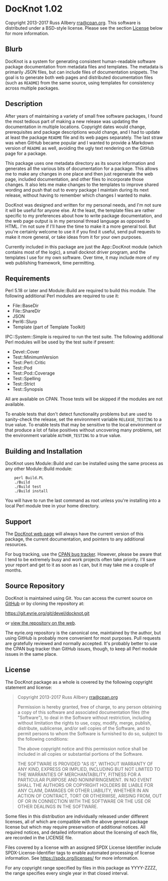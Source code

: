 # DocKnot 1.02

Copyright 2013-2017 Russ Allbery <rra@cpan.org>.  This software is
distributed under a BSD-style license.  Please see the section
[License](#license) below for more information.

## Blurb

DocKnot is a system for generating consistent human-readable software
package documentation from metadata files and templates.  The metadata is
primarily JSON files, but can include files of documentation snippets.
The goal is to generate both web pages and distributed documentation files
(such as `README`) from the same source, using templates for consistency
across multiple packages.

## Description

After years of maintaining a variety of small free software packages, I
found the most tedious part of making a new release was updating the
documentation in multiple locations.  Copyright dates would change,
prerequisites and package descriptions would change, and I had to update
at least the package `README` file and its web pages separately.  The last
straw was when GitHub became popular and I wanted to provide a Markdown
version of `README` as well, avoiding the ugly text rendering on the
GitHub page for a package.

This package uses one metadata directory as its source information and
generates all the various bits of documentation for a package.  This
allows me to make any changes in one place and then just regenerate the
web page, included documentation, and other files to incorporate those
changes.  It also lets me make changes to the templates to improve shared
wording and push that out to every package I maintain during its next
release, without having to remember which changes I wanted to make.

DocKnot was designed and written for my personal needs, and I'm not sure
it will be useful for anyone else.  At the least, the template files are
rather specific to my preferences about how to write package
documentation, and the web page output is in my personal thread language
as opposed to HTML.  I'm not sure if I'll have the time to make it a more
general tool.  But you're certainly welcome to use it if you find it
useful, send pull requests to make it more general, or take ideas from it
for your own purposes.

Currently included in this package are just the App::DocKnot module (which
contains most of the logic), a small docknot driver program, and the
templates I use for my own software.  Over time, it may include more of my
web publishing framework, time permitting.

## Requirements

Perl 5.18 or later and Module::Build are required to build this module.
The following additional Perl modules are required to use it:

* File::BaseDir
* File::ShareDir
* JSON
* Perl6::Slurp
* Template (part of Template Toolkit)

IPC::System::Simple is required to run the test suite.  The following
additional Perl modules will be used by the test suite if present:

* Devel::Cover
* Test::MinimumVersion
* Test::Perl::Critic
* Test::Pod
* Test::Pod::Coverage
* Test::Spelling
* Test::Strict
* Test::Synopsis

All are available on CPAN.  Those tests will be skipped if the modules are
not available.

To enable tests that don't detect functionality problems but are used to
sanity-check the release, set the environment variable `RELEASE_TESTING`
to a true value.  To enable tests that may be sensitive to the local
environment or that produce a lot of false positives without uncovering
many problems, set the environment variable `AUTHOR_TESTING` to a true
value.

## Building and Installation

DocKnot uses Module::Build and can be installed using the same process as
any other Module::Build module:

```
    perl Build.PL
    ./Build
    ./Build test
    ./Build install
```

You will have to run the last command as root unless you're installing
into a local Perl module tree in your home directory.

## Support

The [DocKnot web page](https://www.eyrie.org/~eagle/software/docknot/)
will always have the current version of this package, the current
documentation, and pointers to any additional resources.

For bug tracking, use the [CPAN bug
tracker](https://rt.cpan.org/Dist/Display.html?Name=App-DocKnot).
However, please be aware that I tend to be extremely busy and work
projects often take priority.  I'll save your report and get to it as soon
as I can, but it may take me a couple of months.

## Source Repository

DocKnot is maintained using Git.  You can access the current source on
[GitHub](https://github.com/rra/docknot) or by cloning the repository at:

https://git.eyrie.org/git/devel/docknot.git

or [view the repository on the
web](https://git.eyrie.org/?p=devel/docknot.git).

The eyrie.org repository is the canonical one, maintained by the author,
but using GitHub is probably more convenient for most purposes.  Pull
requests are gratefully reviewed and normally accepted.  It's probably
better to use the CPAN bug tracker than GitHub issues, though, to keep all
Perl module issues in the same place.

## License

The DocKnot package as a whole is covered by the following copyright
statement and license:

> Copyright 2013-2017
>     Russ Allbery <rra@cpan.org>
>
> Permission is hereby granted, free of charge, to any person obtaining a
> copy of this software and associated documentation files (the "Software"),
> to deal in the Software without restriction, including without limitation
> the rights to use, copy, modify, merge, publish, distribute, sublicense,
> and/or sell copies of the Software, and to permit persons to whom the
> Software is furnished to do so, subject to the following conditions:
>
> The above copyright notice and this permission notice shall be included in
> all copies or substantial portions of the Software.
>
> THE SOFTWARE IS PROVIDED "AS IS", WITHOUT WARRANTY OF ANY KIND, EXPRESS OR
> IMPLIED, INCLUDING BUT NOT LIMITED TO THE WARRANTIES OF MERCHANTABILITY,
> FITNESS FOR A PARTICULAR PURPOSE AND NONINFRINGEMENT.  IN NO EVENT SHALL
> THE AUTHORS OR COPYRIGHT HOLDERS BE LIABLE FOR ANY CLAIM, DAMAGES OR OTHER
> LIABILITY, WHETHER IN AN ACTION OF CONTRACT, TORT OR OTHERWISE, ARISING
> FROM, OUT OF OR IN CONNECTION WITH THE SOFTWARE OR THE USE OR OTHER
> DEALINGS IN THE SOFTWARE.

Some files in this distribution are individually released under different
licenses, all of which are compatible with the above general package
license but which may require preservation of additional notices.  All
required notices, and detailed information about the licensing of each
file, are recorded in the LICENSE file.

Files covered by a license with an assigned SPDX License Identifier
include SPDX-License-Identifier tags to enable automated processing of
license information.  See https://spdx.org/licenses/ for more information.

For any copyright range specified by files in this package as YYYY-ZZZZ,
the range specifies every single year in that closed interval.
